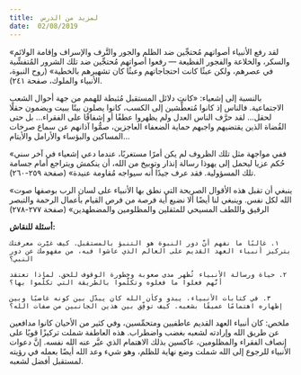 ```yaml
---
title:  لمزيد من الدرس
date:  02/08/2019
---
```


«لقد رفع الأنبياء أصواتهم مُحتجِّين ضد الظلم والجور والتَّرف والإسراف وإقامة الولائم والسكر، والخلاعة والفجور الفظيعة — رفعوا أصواتهم مُحتجِّين ضد تلك الشرور المُتفشِّية في عصرهم، ولكن عبثًا كانت احتجاجاتهم وعبثًا كان تشهيرهم بالخطية» (روح النبوة، الأنبياء والملوك، صفحة ٢٤١).

بالنسبة إلى إشعياء: «كانت دلائل المستقبل مُثبطة للهمم من جهة أحوال الشعب الاجتماعية. فالناس إذ كانوا مُتعطِّشين إلى الكسب، كانوا يصلون بيتًا ببيت ويضمون حقلًا لحقل… لقد حرَّف الناس العدل ولم يظهروا عطفًا أو إشفاقًا على الفقراء… بل حتى القُضاة الذين يقتضيهم واجبهم حماية الضعفاء العاجزين، صمُّوا آذانهم عن سماع صرخات المساكين والبؤساء والأرامل والأيتام…

«ففي مواجهة مثل تلك الظروف لم يكن أمرًا مستغربًا، عندما دعي إشعياء في آخر سني حُكم عزيا ليحمل إلى يهوذا رسالة إنذار وتوبيخ من الله، أن ينكمش ويتراجع أمام جسامة تلك المسؤولية. فقد عرف جيدًا أنه سيواجه مُقاومة عنيدة» (صفحة ٢٥٩-٢٦٠).

«ينبغي أن تقبل هذه الأقوال الصريحة التي نطق بها الأنبياء على لسان الرب بوصفها صوت الله لكل نفس. وينبغي لنا أيضًا ألا نضيع أية فرصة من فرص القيام بأعمال الرحمة والتبصر الرقيق واللطف المسيحي للمثقلين والمظلومين والمضطهدين» (صفحة ٢٧٧-٢٧٨)

**أسئلة للنقاش:**

`١. غالبًا ما نفهم أنَّ دور النبوة هو التنبؤ بالمستقبل. كيف غيَّرت معرفتك بتركيز أنبياء العهد القديم على العالم الذي عاشوا فيه، من مفهومك عن دور النبي؟`

`٢. حياة ورسالة الأنبياء تُظهر مدى صعوبة وخطورة الوقوف للحق. لماذا تعتقد أنَّهم فعلوا ما فعلوه وتكلَّموا بالطريقة التي تكلَّموا بها؟`

`٣. في كتابات الأنبياء، يبدو وكأن الله كان يبدّل بين كونه غاضبًا وبين إظهاره اهتمامًا عميقًا بشعبه. كيف توفِّق بين هذين الجانبين من صفات الله؟`

ملخص: كان أنبياء العهد القديم عاطفيين ومتحمِّسين، وفي كثير من الأحيان كانوا مدافعين عن طريق الله وإرادته لشعبه بغضب واضطراب. هذه العاطفة شملت تركيزًا قويًا على إنصاف الفقراء والمظلومين، عاكسين بذلك الاهتمام الذي عبَّر عنه الله نفسه. إنَّ دعوات الأنبياء للرجوع إلى الله شملت وضع نهاية للظلم، وهو شيء وعد الله أيضًا بعمله في رؤيته لمستقبل أفضل لشعبه.